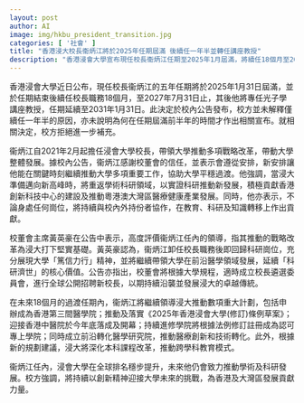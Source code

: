 ```yaml
---
layout: post
author: AI
image: img/hkbu_president_transition.jpg
categories: [ '社會' ]
title: "香港浸大校長衞炳江將於2025年任期屆滿 後續任一年半並轉任講座教授"
description: "香港浸會大學宣布現任校長衞炳江任期至2025年1月屆滿，將續任18個月至2027年7月，屆後轉任光子學講座教授。校方未解釋短暫續任原因，僅稱新安排助大學平穩過渡，校董會稍後會展開全球招聘新校長。在過渡期內，衞炳江將推動包括申辦第三間醫學院、立法修訂及新科研機構成立等多項重大項目，退休後繼續專注科研。浸大最近持續推動教研創新，整體排名表現穩步提升。"
---
```

香港浸會大學近日公布，現任校長衞炳江的五年任期將於2025年1月31日屆滿，並於任期結束後續任校長職務18個月，至2027年7月31日止，其後他將專任光子學講座教授，任期延續至2031年1月31日。此決定於校內公告發布，校方並未解釋僅續任一年半的原因，亦未說明為何在任期屆滿前半年的時間才作出相關宣布。就相關決定，校方拒絕進一步補充。

衞炳江自2021年2月起擔任浸會大學校長，帶領大學推動多項戰略改革，帶動大學整體發展。據校內公告，衞炳江感謝校董會的信任，並表示會遵從安排，新安排讓他能在關鍵時刻繼續推動大學多項重要工作，協助大學平穩過渡。他強調，當浸大準備邁向新高峰時，將重返學術科研領域，以實證科研推動新發展，積極貢獻香港創新科技中心的建設及推動粵港澳大灣區醫療健康產業發展。同時，他亦表示，不論身處任何崗位，將持續與校內外持份者協作，在教育、科研及知識轉移上作出貢獻。

校董會主席黃英豪在公告中表示，高度評價衞炳江任內的領導，指其推動的戰略改革為浸大打下堅實基礎。黃英豪認為，衞炳江卸任校長職務後即回歸科研崗位，充分展現大學「篤信力行」精神，並將繼續帶領大學在前沿醫學領域發展，延續「科研濟世」的核心價值。公告亦指出，校董會將根據大學規程，適時成立校長遴選委員會，進行全球公開招聘新校長，以期持續沿襲並發展浸大的卓越傳統。

在未來18個月的過渡任期內，衞炳江將繼續領導浸大推動數項重大計劃，包括申辦成為香港第三間醫學院；推動及落實《2025年香港浸會大學(修訂)條例草案》；迎接香港中醫院於今年底落成及開幕；持續進修學院將根據法例修訂註冊成為認可專上學院；同時成立前沿轉化醫學研究院，推動醫療創新和技術轉化。此外，根據新的規劃建議，浸大將深化本科課程改革，推動跨學科教育模式。

衞炳江任內，浸會大學在全球排名穩步提升，未來他仍會致力推動學術及科研發展。校方強調，將持續以創新精神迎接大學未來的挑戰，為香港及大灣區發展貢獻力量。